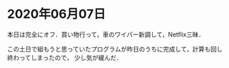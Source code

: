 # 2020年06月07日 


本日は完全にオフ．買い物行って，車のワイパー新調して，Netflix三昧．


この土日で組もうと思っていたプログラムが昨日のうちに完成して，計算も回し終わってしまったので，
少し気が緩んだ．
